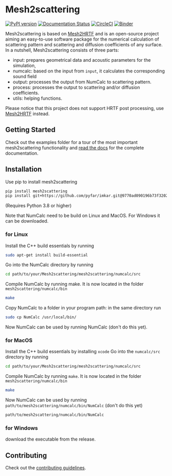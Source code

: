 # Mesh2scattering

[![PyPI version](https://badge.fury.io/py/mesh2scattering.svg)](https://badge.fury.io/py/mesh2scattering)
[![Documentation Status](https://readthedocs.org/projects/mesh2scattering/badge/?version=latest)](https://mesh2scattering.readthedocs.io/en/latest/?badge=latest)
[![CircleCI](https://circleci.com/gh/ahms5/mesh2scattering.svg?style=shield)](https://circleci.com/gh/ahms5/mesh2scattering)
[![Binder](https://mybinder.org/badge_logo.svg)](https://mybinder.org/v2/gh/pyfar/gallery/main?labpath=docs/gallery/interactive/pyfar_introduction.ipynb)

Mesh2scattering is based on [Mesh2HRTF](https://github.com/Any2HRTF/Mesh2HRTF) and is an open-source project aiming an easy-to-use software package for the numerical calculation of scattering pattern and scattering and diffusion coefficients of any surface. In a nutshell, Mesh2scattering consists of three parts:

- input: prepares geometrical data and acoustic parameters for the simulation,
- numcalc: based on the input from ``input``, it calculates the corresponding sound field
- output: processes the output from NumCalc to scattering pattern.
- process: processes the output to scattering and/or diffusion coefficients.
- utils: helping functions.

Please notice that this project does not support HRTF post processing, use [Mesh2HRTF](https://github.com/Any2HRTF/Mesh2HRTF) instead.

## Getting Started

Check out the examples folder for a tour of the most important mesh2scattering
functionality and [read the docs](https://mesh2scattering.readthedocs.io/en/latest) for the complete documentation.

## Installation

Use pip to install mesh2scattering

```bash
pip install mesh2scattering
pip install git+https://github.com/pyfar/imkar.git@9770ad090196b73f3202a187784470d3f9f9e995
```

(Requires Python 3.8 or higher)

Note that NumCalc need to be build on Linux and MacOS. For Windows it can be downloaded.

### for Linux

Install the C++ build essentials by running

```bash
sudo apt-get install build-essential
```

Go into the NumCalc directory by running

```bash
cd path/to/your/Mesh2scattering/mesh2scattering/numcalc/src
```

Compile NumCalc by running make. It is now located in the folder ``mesh2scattering/numcalc/bin``

```bash
make
```

Copy NumCalc to a folder in your program path: in the same directory run

```bash
sudo cp NumCalc /usr/local/bin/
```

Now NumCalc can be used by running NumCalc (don't do this yet).

### for MacOS

Install the C++ build essentials by installing ``xcode``
Go into the ``numcalc/src`` directory by running

```bash
cd path/to/your/Mesh2scattering/mesh2scattering/numcalc/src
```

Compile NumCalc by running ``make``. It is now located in the folder ``mesh2scattering/numcalc/bin``

```bash
make
```

Now NumCalc can be used by running ``path/to/mesh2scattering/numcalc/bin/NumCalc`` (don't do this yet)

```bash
path/to/mesh2scattering/numcalc/bin/NumCalc
```

### for Windows

download the executable from the release.

## Contributing

Check out the [contributing guidelines](https://mesh2scattering.readthedocs.io/en/stable/contributing.html).
